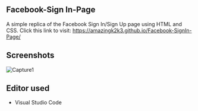 ## Facebook-Sign In-Page
A simple replica of the Facebook Sign In/Sign Up page using HTML and CSS.
 Click this link to visit: https://amazingk2k3.github.io/Facebook-SignIn-Page/

## Screenshots
![Capture1](https://user-images.githubusercontent.com/47426594/93667799-2f1a7680-faa6-11ea-9a36-a7145e60057d.PNG)

## Editor used
 -  Visual Studio Code
